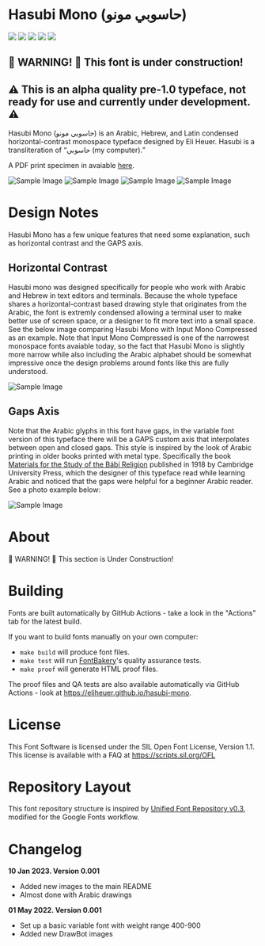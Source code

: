 # Hasubi Mono (حاسوبي مونو)

[![][Fontbakery]](https://eliheuer.github.io/hasubi-mono/fontbakery/fontbakery-report.html)
[![][Universal]](https://eliheuer.github.io/hasubi-mono/fontbakery/fontbakery-report.html)
[![][GF Profile]](https://eliheuer.github.io/hasubi-mono/fontbakery/fontbakery-report.html)
[![][Outline Correctness]](https://eliheuer.github.io/hasubi-mono/fontbakery/fontbakery-report.html)
[![][Shaping]](https://eliheuer.github.io/hasubi-mono/fontbakery/fontbakery-report.html)

[Fontbakery]: https://img.shields.io/endpoint?url=https%3A%2F%2Fraw.githubusercontent.com%2Feliheuer%2Fhasubi-mono%2Fgh-pages%2Fbadges%2Foverall.json
[GF Profile]: https://img.shields.io/endpoint?url=https%3A%2F%2Fraw.githubusercontent.com%2Feliheuer%2Fhasubi-mono%2Fgh-pages%2Fbadges%2FGoogleFonts.json
[Outline Correctness]: https://img.shields.io/endpoint?url=https%3A%2F%2Fraw.githubusercontent.com%2Feliheuer%2Fhasubi-mono%2Fgh-pages%2Fbadges%2FOutlineCorrectnessChecks.json
[Shaping]: https://img.shields.io/endpoint?url=https%3A%2F%2Fraw.githubusercontent.com%2Feliheuer%2Fhasubi-mono%2Fgh-pages%2Fbadges%2FShapingChecks.json
[Universal]: https://img.shields.io/endpoint?url=https%3A%2F%2Fraw.githubusercontent.com%2Feliheuer%2Fhasubi-mono%2Fgh-pages%2Fbadges%2FUniversal.json

## 🚧 WARNING! 🚧 This font is under construction!

## ⚠️ This is an alpha quality pre-1.0 typeface, not ready for use and currently under development. ⚠️


Hasubi Mono (حاسوبي مونو) is an Arabic, Hebrew, and Latin condensed horizontal-contrast monospace typeface designed by Eli Heuer. Hasubi is a transliteration of “حاسوبي (my computer).”

A PDF print specimen in avaiable [here](documentation/drawbot/hasubi-mono-print-proof.pdf).

![Sample Image](documentation/drawbot/wide-image-002.png)
![Sample Image](documentation/drawbot/wide-image-004.png)
![Sample Image](documentation/drawbot/square-image-002.png)
![Sample Image](documentation/drawbot/wide-image-003.png)

# Design Notes
Hasubi Mono has a few unique features that need some explanation, such as horizontal contrast and the GAPS axis.

## Horizontal Contrast
Hasubi mono was designed specifically for people who work with Arabic and Hebrew in text editors and terminals. Because the whole typeface shares a horizontal-contrast based drawing style that originates from the Arabic, the font is extremly condensed allowing a terminal user to make better use of screen space, or a designer to fit more text into a small space. See the below image comparing Hasubi Mono with Input Mono Compressed as an example. Note that Input Mono Compressed is one of the narrowest monospace fonts avaiable today, so the fact that Hasubi Mono is slightly more narrow while also including the Arabic alphabet should be somewhat impressive once the design problems around fonts like this are fully understood.

![Sample Image](documentation/drawbot/info-image-wide-001.png)

## Gaps Axis
Note that the Arabic glyphs in this font have gaps, in the variable font version of this typeface there will be a GAPS custom axis that interpolates between open and closed gaps. This style is inspired by the look of Arabic printing in older books printed with metal type. Specifically the book [Materials for the Study of the Bábí Religion](https://archive.org/details/materialsforstud0000brow) published in 1918 by Cambridge University Press, which the designer of this typeface read while learning Arabic and noticed that the gaps were helpful for a beginner Arabic reader. See a photo example below:

![Sample Image](documentation/refrence/browne.jpg)

# About

🚧 WARNING! 🚧 This section is Under Construction!

# Building

Fonts are built automatically by GitHub Actions - take a look in the "Actions" tab for the latest build.

If you want to build fonts manually on your own computer:

* `make build` will produce font files.
* `make test` will run [FontBakery](https://github.com/googlefonts/fontbakery)'s quality assurance tests.
* `make proof` will generate HTML proof files.

The proof files and QA tests are also available automatically via GitHub Actions - look at https://eliheuer.github.io/hasubi-mono.

# License

This Font Software is licensed under the SIL Open Font License, Version 1.1.
This license is available with a FAQ at
https://scripts.sil.org/OFL

# Repository Layout

This font repository structure is inspired by [Unified Font Repository v0.3](https://github.com/unified-font-repository/Unified-Font-Repository), modified for the Google Fonts workflow.

# Changelog

**10 Jan 2023. Version 0.001**
- Added new images to the main README
- Almost done with Arabic drawings

**01 May 2022. Version 0.001**
- Set up a basic variable font with weight range 400-900
- Added new DrawBot images

